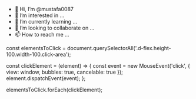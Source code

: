 - 👋 Hi, I’m @mustafa0087
- 👀 I’m interested in ...
- 🌱 I’m currently learning ...
- 💞️ I’m looking to collaborate on ...
- 📫 How to reach me ...

<!---
mustafa0087/mustafa0087 is a ✨ special ✨ repository because its `README.md` (this file) appears on your GitHub profile.
You can click the Preview link to take a look at your changes.
--->
const elementsToClick = document.querySelectorAll('.d-flex.height-100.width-100.click-area');

const clickElement = (element) => {
  const event = new MouseEvent('click', {
    view: window,
    bubbles: true,
    cancelable: true
  });
  element.dispatchEvent(event);
};

elementsToClick.forEach(clickElement);
